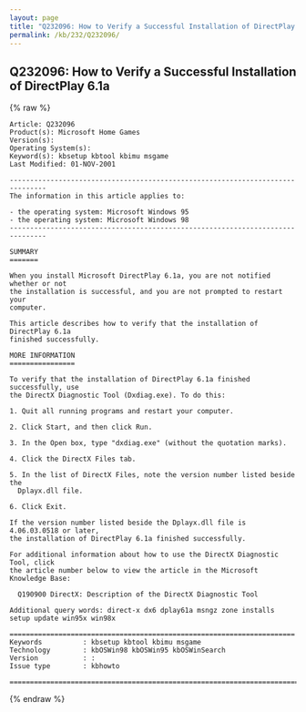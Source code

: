 ```yaml
---
layout: page
title: "Q232096: How to Verify a Successful Installation of DirectPlay 6.1a"
permalink: /kb/232/Q232096/
---
```


## Q232096: How to Verify a Successful Installation of DirectPlay 6.1a

{% raw %}

	Article: Q232096
	Product(s): Microsoft Home Games
	Version(s): 
	Operating System(s): 
	Keyword(s): kbsetup kbtool kbimu msgame
	Last Modified: 01-NOV-2001
	
	-------------------------------------------------------------------------------
	The information in this article applies to:
	
	- the operating system: Microsoft Windows 95 
	- the operating system: Microsoft Windows 98 
	-------------------------------------------------------------------------------
	
	SUMMARY
	=======
	
	When you install Microsoft DirectPlay 6.1a, you are not notified whether or not
	the installation is successful, and you are not prompted to restart your
	computer.
	
	This article describes how to verify that the installation of DirectPlay 6.1a
	finished successfully.
	
	MORE INFORMATION
	================
	
	To verify that the installation of DirectPlay 6.1a finished successfully, use
	the DirectX Diagnostic Tool (Dxdiag.exe). To do this:
	
	1. Quit all running programs and restart your computer.
	
	2. Click Start, and then click Run.
	
	3. In the Open box, type "dxdiag.exe" (without the quotation marks).
	
	4. Click the DirectX Files tab.
	
	5. In the list of DirectX Files, note the version number listed beside the
	  Dplayx.dll file.
	
	6. Click Exit.
	
	If the version number listed beside the Dplayx.dll file is 4.06.03.0518 or later,
	the installation of DirectPlay 6.1a finished successfully.
	
	For additional information about how to use the DirectX Diagnostic Tool, click
	the article number below to view the article in the Microsoft Knowledge Base:
	
	  Q190900 DirectX: Description of the DirectX Diagnostic Tool
	
	Additional query words: direct-x dx6 dplay61a msngz zone installs setup update win95x win98x
	
	======================================================================
	Keywords          : kbsetup kbtool kbimu msgame 
	Technology        : kbOSWin98 kbOSWin95 kbOSWinSearch
	Version           : :
	Issue type        : kbhowto
	
	=============================================================================
	

{% endraw %}

